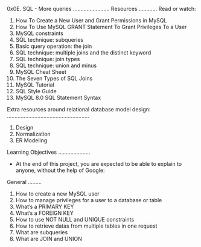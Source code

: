 0x0E. SQL - More queries
........................
Resources
............
Read or watch:
1. How To Create a New User and Grant Permissions in MySQL
2. How To Use MySQL GRANT Statement To Grant Privileges To a User
3. MySQL constraints
4. SQL technique: subqueries
5. Basic query operation: the join
6. SQL technique: multiple joins and the distinct keyword
7. SQL technique: join types
8. SQL technique: union and minus
9. MySQL Cheat Sheet
10. The Seven Types of SQL Joins
11. MySQL Tutorial
12. SQL Style Guide
13. MySQL 8.0 SQL Statement Syntax

Extra resources around relational database model design:
......................................................
1. Design
2. Normalization
3. ER Modeling

 Learning Objectives
.....................
- At the end of this project, you are expected to be able to explain to anyone, without the help of Google:

General
.........
1. How to create a new MySQL user
2. How to manage privileges for a user to a database or table
3. What’s a PRIMARY KEY
4. What’s a FOREIGN KEY
5. How to use NOT NULL and UNIQUE constraints
6. How to retrieve datas from multiple tables in one request
7. What are subqueries
8. What are JOIN and UNION
